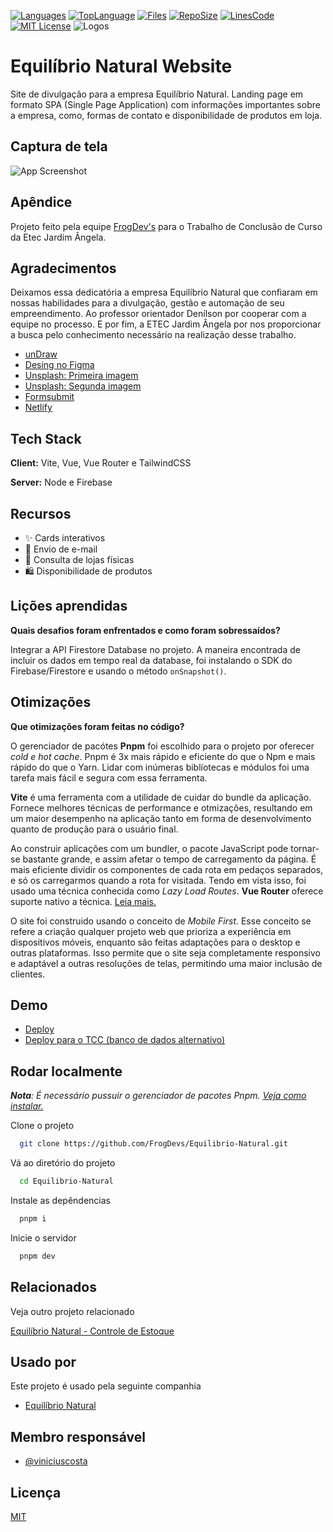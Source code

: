 [![Languages](https://img.shields.io/github/languages/count/FrogDevs/Equilibrio-Natural)](https://github.com/FrogDevs/Equilibrio-Natural-Website)
[![TopLanguage](https://img.shields.io/github/languages/top/FrogDevs/Equilibrio-Natural)](https://github.com/FrogDevs/Equilibrio-Natural-Website)
[![Files](https://img.shields.io/github/directory-file-count/FrogDevs/Equilibrio-Natural)](https://github.com/FrogDevs/Equilibrio-Natural-Website)
[![RepoSize](https://img.shields.io/github/repo-size/FrogDevs/Equilibrio-Natural)](https://github.com/FrogDevs/Equilibrio-Natural-Website)
[![LinesCode](https://img.shields.io/tokei/lines/github/FrogDevs/Equilibrio-Natural)](https://github.com/FrogDevs/Equilibrio-Natural-Website)
[![MIT License](https://img.shields.io/github/license/FrogDevs/Equilibrio-Natural)](https://choosealicense.com/licenses/mit/)
![Logos](https://i.imgur.com/E5pg9Hj.png)


# Equilíbrio Natural Website

Site de divulgação para a empresa Equilíbrio Natural. Landing page em formato SPA (Single Page Application) com informações importantes sobre a empresa, como, formas de contato e disponibilidade de produtos em loja.


## Captura de tela

![App Screenshot](https://i.imgur.com/e1wDuUZ.png)


## Apêndice

Projeto feito pela equipe [FrogDev's](https://github.com/FrogDevs) para o Trabalho de Conclusão de Curso da Etec Jardim Ângela.


## Agradecimentos

Deixamos essa dedicatória a empresa Equilíbrio Natural que confiaram em nossas habilidades para a divulgação, gestão e automação de seu empreendimento. Ao professor orientador Denílson por cooperar com a equipe no processo. E por fim, a ETEC Jardim Ângela por nos proporcionar a busca pelo conhecimento necessário na realização desse trabalho.
 
- [unDraw](https://undraw.co)
- [Desing no Figma](https://www.figma.com/community/file/1183921990401059288)
- [Unsplash: Primeira imagem](https://unsplash.com/photos/fb7yNPbT0l8)
- [Unsplash: Segunda imagem](https://unsplash.com/photos/1DMNn6gBbwQ)
- [Formsubmit](https://formsubmit.co/)
- [Netlify](https://www.netlify.com/)
 

## Tech Stack

**Client:** Vite, Vue, Vue Router e TailwindCSS

**Server:** Node e Firebase


## Recursos

- ✨ Cards interativos
- 📧 Envio de e-mail
- 🔎 Consulta de lojas físicas
- 🛍️ Disponibilidade de produtos

<!-- - Light/dark mode toggle
- Live previews
- Fullscreen mode
- Cross platform -->


## Lições aprendidas

**Quais desafios foram enfrentados e como foram sobressaídos?**

Integrar a API Firestore Database no projeto. A maneira encontrada de incluir os dados em tempo real da database, foi instalando o SDK do Firebase/Firestore e usando o método ```onSnapshot()```.


## Otimizações


**Que otimizações foram feitas no código?**

O gerenciador de pacótes **Pnpm** foi escolhido para o projeto por oferecer *cold e hot cache*. Pnpm é 3x mais rápido e eficiente do que o Npm e mais rápido do que o Yarn. Lidar com inúmeras biblíotecas e módulos foi uma tarefa mais fácil e segura com essa ferramenta.

**Vite** é uma ferramenta com a utilidade de cuidar do bundle da aplicação. Fornece melhores técnicas de performance e otmizações, resultando em um maior desempenho na aplicação tanto em forma de desenvolvimento quanto de produção para o usuário final.

Ao construir aplicações com um bundler, o pacote JavaScript pode tornar-se bastante grande, e assim afetar o tempo de carregamento da página. É mais eficiente dividir os componentes de cada rota em pedaços separados, e só os carregarmos quando a rota for visitada. Tendo em vista isso, foi usado uma técnica conhecida como *Lazy Load Routes*. **Vue Router** oferece suporte nativo a técnica. [Leia mais.](https://router.vuejs.org/guide/advanced/lazy-loading.html)

O site foi construido usando o conceito de *Mobile First*. Esse conceito se refere a criação qualquer projeto web que prioriza a experiência em dispositivos móveis, enquanto são feitas adaptações para o desktop e outras plataformas. Isso permite que o site seja completamente responsivo e adaptável a outras resoluções de telas, permitindo uma maior inclusão de clientes.


## Demo

- [Deploy](https://equilibrionatural.netlify.app)
- [Deploy para o TCC (banco de dados alternativo)](https://equilibrionaturaltcc.netlify.app)


## Rodar localmente

***Nota**: É necessário pussuir o gerenciador de pacotes Pnpm. [Veja como instalar.](https://pnpm.io/installation)*

Clone o projeto

```bash
  git clone https://github.com/FrogDevs/Equilibrio-Natural.git
```

Vá ao diretório do projeto

```bash
  cd Equilibrio-Natural 
```

Instale as depêndencias

```bash
  pnpm i
```

Inicie o servidor

```bash
  pnpm dev
```

## Relacionados

Veja outro projeto relacionado

[Equilíbrio Natural - Controle de Estoque](https://github.com/FrogDevs/Inventory-Control)


## Usado por

Este projeto é usado pela seguinte companhia

- [Equilíbrio Natural](https://equilibrionatural.netlify.app)


## Membro responsável

- [@viniciuscosta](https://github.com/Jolonte)

## Licença

[MIT](LICENSE)
